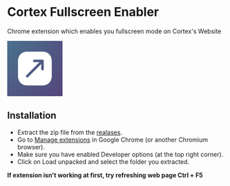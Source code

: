 # Cortex Fullscreen Enabler

Chrome extension which enables you fullscreen mode on Cortex's Website


![Logo](./images/icon128.png)


## Installation

- Extract the zip file from the [realases](https://github.com/Alldden/cortex-fullscreen-enabler/releases).
- Go to [Manage extensions](chrome://extensions/) in Google Chrome (or another Chromium browser).
- Make sure you have enabled Developer options (at the top right corner).
- Click on Load unpacked and select the folder you extracted.

**If extension isn't working at first, try refreshing web page Ctrl + F5**
